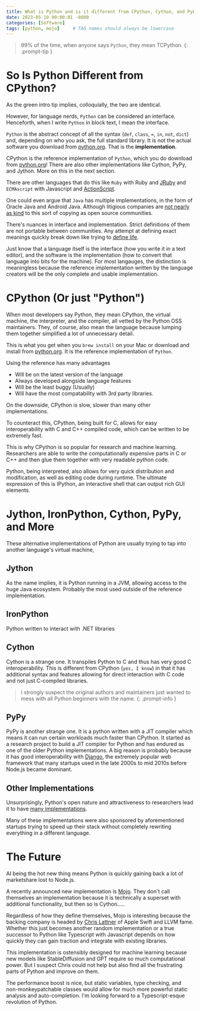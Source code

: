 ```yaml
---
title: What is Python and is it different from CPython, Cython, and PyPy?
date: 2023-05-10 00:00:01 -0800
categories: [Software]
tags: [python, mojo]     # TAG names should always be lowercase
---
```


> 99% of the time, when anyone says `Python`, they mean TCPython.
{: .prompt-tip }

# So Is Python Different from CPython?

As the green intro tip implies, colloquially, the two are identical. 

However, for language nerds, `Python` can be considered an interface. Henceforth, when I write `Python` in block text, I mean the interface.

`Python` is the abstract concept of all the syntax (`def`, `class`, `=`, `in`, `not`, `dict`) and, depending on who you ask, the full standard library. It is not the actual software you download from [python.org](https://www.python.org/). That is the **implementation**.

CPython is the reference implementation of `Python`, which you do download from [python.org](https://www.python.org/)! There are also other implementations like Cython, PyPy, and Jython. More on this in the next section.

There are other languages that do this like `Ruby` with Ruby and [JRuby](https://www.jruby.org/) and `ECMAscript` with Javascript and [ActionScript](https://helpx.adobe.com/animate/using/actionscript.html).

One could even argue that `Java` has multiple implementations, in the form of Oracle Java and Android Java. Although litigious companies are [not nearly as kind](https://en.wikipedia.org/wiki/Google_LLC_v._Oracle_America,_Inc.) to this sort of copying as open source communities. 

There's nuances in interface and implementation. Strict definitions of them are not portable between communities. Any attempt at defining exact meanings quickly break down like trying to [define life](https://en.wikipedia.org/wiki/Life#Definitions). 

Just know that a language itself is the interface (how you write it in a text editor), and the software is the implementation (how to convert that language into bits for the machine). For most langauges, the distinction is meaningless because the reference implementation written by the language creators will be the only complete and usable implementation.

# CPython (Or just "Python")

When most developers say Python, they mean CPython, the virtual machine, the interpreter, and the compiler, all vetted by the Python OSS maintainers. They, of course, also mean the language because lumping them together simplified a lot of unnecessary detail.

This is what you get when you `brew install` on your Mac or download and install from [python.org](https://www.python.org/). It is the reference implementation of `Python`. 

Using the reference has many advantages
* Will be on the latest version of the language
* Always developed alongside language features
* Will be the least buggy (Usually)
* Will have the most compatability with 3rd party libraries.

On the downside, CPython is slow, slower than many other implementations.

To counteract this, CPython, being built for C, allows for easy interoperability with C and C++ compiled code, which can be written to be extremely fast.

This is why CPython is so popular for research and machine learning. Researchers are able to write the computationally expensive parts in C or C++ and then glue them together with very readable python code. 

Python, being interpreted, also allows for very quick distribution and modification, as well as editing code during runtime. The ultimate expression of this is IPython, an interactive shell that can output rich GUI elements.

# Jython, IronPython, Cython, PyPy, and More

These alternative implementations of Python are usually trying to tap into another language's virtual machine,  

## Jython
As the name implies, it is Python running in a JVM, allowing access to the huge Java ecosystem. Probably the most used outside of the reference implementation.

## IronPython
Python written to interact with .NET libraries

## Cython
Cython is a strange one. It transpiles Python to C and thus has very good C interoperability. This is different from CPython (`yes, I know`) in that it has additional syntax and features allowing for direct interaction with C code and not just C-compiled libraries.

> I strongly suspect the original authors and maintainers just wanted to mess with all Python beginners with the name.
{: .prompt-info }

## PyPy

PyPy is another strange one. It is a python written with a JIT compiler which means it can run certain workloads much faster than CPython. It started as a research project to build a JIT compiler for Python and has endured as one of the older Python implementations. A big reason is probably because it has good interoperability with [Django](https://www.djangoproject.com/), the extremely popular web framework that many startups used in the late 2000s to mid 2010s before Node.js became dominant.

## Other Implementations

Unsurprisingly, Python's open nature and attractiveness to researchers lead it to have [many implementations](https://wiki.python.org/moin/PythonImplementations). 

Many of these implementations were also sponsored by aforementioned startups trying to speed up their stack without completely rewriting everything in a different language.

# The Future

AI being the hot new thing means Python is quickly gaining back a lot of marketshare lost to Node.js.

A recently announced new implementation is [Mojo](https://www.modular.com/mojo). They don't call themselves an implementation because it is technically a superset with additional functionality, but then so is Cython.....

Regardless of how they define themselves, Mojo is interesting because the backing company is headed by [Chris Lattner](https://en.wikipedia.org/wiki/Chris_Lattner) of Apple Swift and LLVM fame. Whether this just becomes another random implementation or a true successor to Python like Typescript with Javascript depends on how quickly they can gain traction and integrate with existing libraries.

This implementation is ostensibly designed for machine learning because new models like StableDiffusion and GPT require so much computational power. But I suspect Chris could not help but also find all the frustrating parts of Python and improve on them.

The performance boost is nice, but static variables, type checking, and non-monkeypatchable classes would allow for much more powerful static analysis and auto-completion. I'm looking forward to a Typescript-esque revolution of Python.


